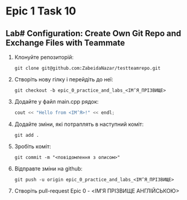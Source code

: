 # Epic 1 Task 10
## Lab# Configuration: Create Own Git Repo and Exchange Files with Teammate


1.  Клонуйте репозиторій:
    ```shell
    git clone git@github.com:ZabeidaNazar/testteamrepo.git
    ```

2.  Створіть нову гілку і перейдіть до неї:
    ```shell
    git checkout -b epic_0_practice_and_labs_<ІМ’Я_ПРІЗВИЩЕ>
    ```

3. Додайте у файл main.cpp рядок:
    ```c
    cout << "Hello from <ІМ’Я>!" << endl;
    ```

4. Додайте зміни, які потраплять в наступний коміт:
    ```shell
    git add .
    ```

5. Зробіть коміт:
    ```shell
    git commit -m "<повідомлення з описом>"
    ```

6. Відправте зміни на github:
    ```shell
    git push -u origin epic_0_practice_and_labs_<ІМ’Я_ПРІЗВИЩЕ>
    ```

7. Створіть pull-request Epic 0 - <ІМ’Я ПРІЗВИЩЕ АНГЛІЙСЬКОЮ>
